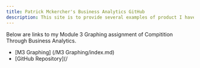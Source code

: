```yaml
---
title: Patrick Mckercher's Business Analytics GitHub
description: This site is to provide several examples of product I have created.
---
```


Below are links to my Module 3 Graphing assignment of Compitition Through Business Analytics.
- [M3 Graphing] (/M3 Graphing/index.md)
- [GitHub Repository](/
